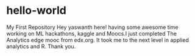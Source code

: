 # hello-world
My First Repository
  Hey yaswanth here! having some awesome time working on ML hackathons, kaggle and Moocs.I just completed The Analytics edge mooc from edx.org. It took me to the next level in applied analytics and R. Thank you.
